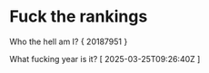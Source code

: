 # Fuck the rankings

Who the hell am I?
{ 20187951 }

What fucking year is it?
[ 2025-03-25T09:26:40Z ]
